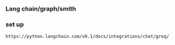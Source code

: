 ### Lang chain/graph/smith
### set up  
    https://python.langchain.com/v0.1/docs/integrations/chat/groq/